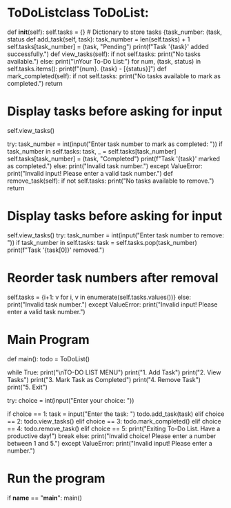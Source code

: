 # ToDoListclass ToDoList:
 def __init__(self):
 self.tasks = {} # Dictionary to store tasks {task_number: (task, status
 def add_task(self, task):
 task_number = len(self.tasks) + 1
 self.tasks[task_number] = (task, "Pending")
 print(f"Task '{task}' added successfully.")
 def view_tasks(self):
 if not self.tasks:
 print("No tasks available.")
 else:
 print("\nYour To-Do List:")
 for num, (task, status) in self.tasks.items():
 print(f"{num}. {task} - [{status}]")
 def mark_completed(self):
 if not self.tasks:
 print("No tasks available to mark as completed.")
 return
 # Display tasks before asking for input
 self.view_tasks()
 
 try:
 task_number = int(input("Enter task number to mark as completed: "))
 if task_number in self.tasks:
 task, _ = self.tasks[task_number]
 self.tasks[task_number] = (task, "Completed")
 print(f"Task '{task}' marked as completed.")
 else:
 print("Invalid task number.")
 except ValueError:
 print("Invalid input! Please enter a valid task number.")
 def remove_task(self):
 if not self.tasks:
 print("No tasks available to remove.")
 return
 # Display tasks before asking for input
 self.view_tasks()
 try:
 task_number = int(input("Enter task number to remove: "))
 if task_number in self.tasks:
 task = self.tasks.pop(task_number)
 print(f"Task '{task[0]}' removed.")
 # Reorder task numbers after removal
 self.tasks = {i+1: v for i, v in enumerate(self.tasks.values())}
 else:
 print("Invalid task number.")
 except ValueError:
 print("Invalid input! Please enter a valid task number.")
# Main Program
def main():
 todo = ToDoList()
 
 while True:
 print("\nTO-DO LIST MENU")
 print("1. Add Task")
 print("2. View Tasks")
 print("3. Mark Task as Completed")
 print("4. Remove Task")
 print("5. Exit")
 
 try:
 choice = int(input("Enter your choice: "))
 
 if choice == 1:
 task = input("Enter the task: ")
 todo.add_task(task)
 elif choice == 2:
 todo.view_tasks()
 elif choice == 3:
 todo.mark_completed()
 elif choice == 4:
 todo.remove_task()
 elif choice == 5:
 print("Exiting To-Do List. Have a productive day!")
 break
 else:
 print("Invalid choice! Please enter a number between 1 and 5.")
 except ValueError:
 print("Invalid input! Please enter a number.")
# Run the program
if __name__ == "__main__":
 main()
